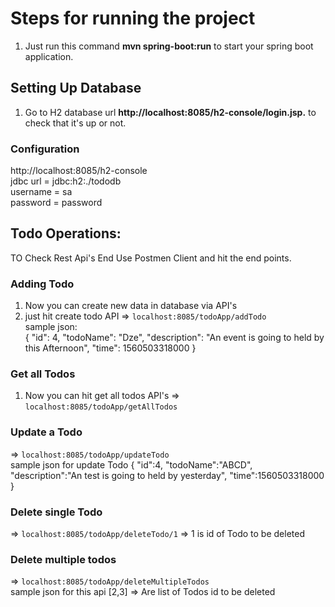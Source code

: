 # Steps for running the project

1. Just run this command  **mvn spring-boot:run** to start your spring boot application.

## Setting Up Database
1. Go to H2 database url **http://localhost:8085/h2-console/login.jsp.** to check that it's up or not.

### Configuration  
   http://localhost:8085/h2-console <br/>
   jdbc url = jdbc:h2:./tododb <br/>
   username = sa <br/>
   password = password <br/>
   
## Todo Operations:
TO Check Rest Api's End Use Postmen Client and hit the end points.   
### Adding Todo
1. Now you can create new data in database via API's
2. just hit create todo API
    => `localhost:8085/todoApp/addTodo` <br/>
    sample json:    
    {
        "id": 4,
        "todoName": "Dze",
        "description": "An event is going to held by this Afternoon",
        "time": 1560503318000
    }

### Get all Todos
1. Now you can hit get all todos API's
   => `localhost:8085/todoApp/getAllTodos`
     
### Update a Todo 
   => `localhost:8085/todoApp/updateTodo` <br/>
    sample json for update Todo
     {
     	"id":4,
     	"todoName":"ABCD",
     	"description":"An test is going to held by yesterday",
     	"time":1560503318000
     }
     
### Delete single Todo
   => `localhost:8085/todoApp/deleteTodo/1`
   => 1 is id of Todo to be deleted
    

### Delete multiple todos 
   => `localhost:8085/todoApp/deleteMultipleTodos` </br>
     sample json for this api
       [2,3] => Are list of Todos id to be deleted
 
        
    
   
   

